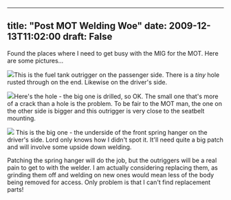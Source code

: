 
---
title: "Post MOT Welding Woe"
date: 2009-12-13T11:02:00
draft: False
---

Found the places where I need to get busy with the MIG for the MOT.  Here are some pictures...

<a href="http://danandtheduke.co.uk/uploaded_images/IMG_2102-795746.JPG"><img src="http://danandtheduke.co.uk/uploaded_images/IMG_2102-795739.JPG"/></a>This is the fuel tank outrigger on the passenger side.  There is a <span style="font-style: italic;">tiny </span>hole rusted through on the end.  Likewise on the driver's side.

<a href="http://danandtheduke.co.uk/uploaded_images/IMG_2106-795713.JPG"><img src="http://danandtheduke.co.uk/uploaded_images/IMG_2106-795709.JPG"/></a>Here's the hole - the big one is drilled, so OK.  The small one that's more of a crack than a hole is the problem.  To be fair to the MOT man, the one on the other side is bigger and this outrigger is very close to the seatbelt mounting.

<a href="http://danandtheduke.co.uk/uploaded_images/IMG_2101-734034.JPG"><img src="http://danandtheduke.co.uk/uploaded_images/IMG_2101-734027.JPG"/></a>
This is the big one - the underside of the front spring hanger on the driver's side.  Lord only knows how I didn't spot it.  It'll need quite a big patch and will involve some upside down welding.

Patching the spring hanger will do the job, but the outriggers will be a real pain to get to with the welder.  I am actually considering replacing them, as grinding them off and welding on new ones would mean less of the body being removed for access.  Only problem is that I can't find replacement parts!